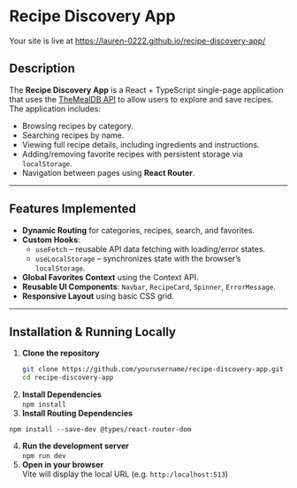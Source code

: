# Recipe Discovery App
Your site is live at https://lauren-0222.github.io/recipe-discovery-app/

## Description
The **Recipe Discovery App** is a React + TypeScript single-page application that uses the [TheMealDB API](https://www.themealdb.com/) to allow users to explore and save recipes.  
The application includes:
- Browsing recipes by category.
- Searching recipes by name.
- Viewing full recipe details, including ingredients and instructions.
- Adding/removing favorite recipes with persistent storage via `localStorage`.
- Navigation between pages using **React Router**.

---

## Features Implemented
- **Dynamic Routing** for categories, recipes, search, and favorites.
- **Custom Hooks**:
  - `useFetch` – reusable API data fetching with loading/error states.
  - `useLocalStorage` – synchronizes state with the browser’s `localStorage`.
- **Global Favorites Context** using the Context API.
- **Reusable UI Components**: `Navbar`, `RecipeCard`, `Spinner`, `ErrorMessage`.
- **Responsive Layout** using basic CSS grid.

---

## Installation & Running Locally

1. **Clone the repository**
   ```bash
   git clone https://github.com/yourusername/recipe-discovery-app.git
   cd recipe-discovery-app
   ```
2. **Install Dependencies**<br>
```npm install```
3. **Install Routing Dependencies**
``` npm install react-router-dom
npm install --save-dev @types/react-router-dom 
```
4. **Run the development server**<br>
``` npm run dev ```
5. **Open in your browser**<br>
Vite will display the local URL (e.g. ```http:/localhost:513```)

